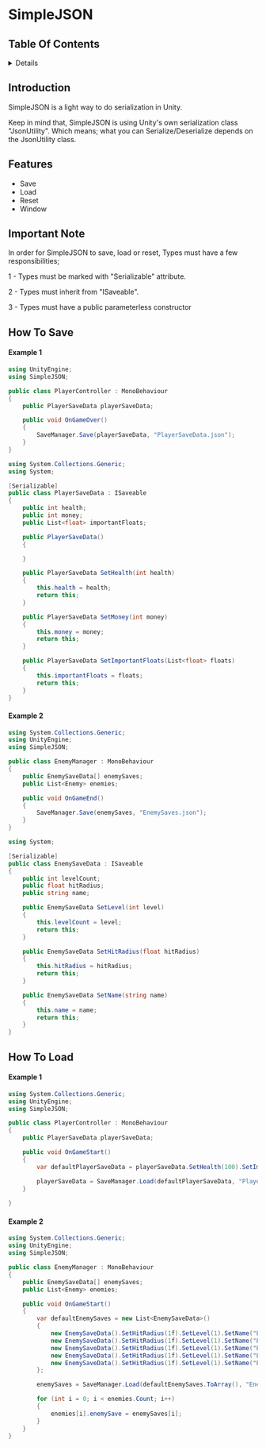 # SimpleJSON

## Table Of Contents 
 
<details>
<summary>Details</summary>

  - [Introduction](#introduction)
  - [Features](#features)
  - [Important Note](#important-note)
  - [How to save](#how-to-save)
  - [How to load](#how-to-load)
    
</details>

## Introduction

SimpleJSON is a light way to do serialization in Unity.

Keep in mind that, SimpleJSON is using Unity's own serialization class "JsonUtility". Which means; what you can Serialize/Deserialize depends on the JsonUtility class.
 
## Features
 - Save
 - Load
 - Reset
 - Window
 
## Important Note

In order for SimpleJSON to save, load or reset, Types must have a few responsibilities;

1 - Types must be marked with "Serializable" attribute.

2 - Types must inherit from "ISaveable".

3 - Types must have a public parameterless constructor

## How To Save

#### Example 1

```csharp 
using UnityEngine;
using SimpleJSON;

public class PlayerController : MonoBehaviour
{
    public PlayerSaveData playerSaveData;

    public void OnGameOver()
    {
        SaveManager.Save(playerSaveData, "PlayerSaveData.json");
    }
}
```

```csharp 
using System.Collections.Generic;
using System;

[Serializable]
public class PlayerSaveData : ISaveable
{
    public int health;
    public int money;
    public List<float> importantFloats;

    public PlayerSaveData()
    {

    }

    public PlayerSaveData SetHealth(int health)
    {
        this.health = health;
        return this;
    }

    public PlayerSaveData SetMoney(int money)
    {
        this.money = money;
        return this;
    }

    public PlayerSaveData SetImportantFloats(List<float> floats)
    {
        this.importantFloats = floats;
        return this;
    }
}
```

#### Example 2

```csharp 
using System.Collections.Generic;
using UnityEngine;
using SimpleJSON;

public class EnemyManager : MonoBehaviour
{
    public EnemySaveData[] enemySaves;
    public List<Enemy> enemies;

    public void OnGameEnd()
    {
        SaveManager.Save(enemySaves, "EnemySaves.json");
    }
}
```

```csharp 
using System;

[Serializable]
public class EnemySaveData : ISaveable
{
    public int levelCount;
    public float hitRadius;
    public string name;

    public EnemySaveData SetLevel(int level)
    {
        this.levelCount = level;
        return this;
    }

    public EnemySaveData SetHitRadius(float hitRadius)
    {
        this.hitRadius = hitRadius;
        return this;
    }

    public EnemySaveData SetName(string name)
    {
        this.name = name;
        return this;
    }
}
```


## How To Load

#### Example 1

```csharp 
using System.Collections.Generic;
using UnityEngine;
using SimpleJSON;

public class PlayerController : MonoBehaviour
{
    public PlayerSaveData playerSaveData;

    public void OnGameStart()
    {
        var defaultPlayerSaveData = playerSaveData.SetHealth(100).SetImportantFloats(new List<float> { .5f, .4f, .3f, .2f, .1f }).SetMoney(0);

        playerSaveData = SaveManager.Load(defaultPlayerSaveData, "PlayerSaveData.json");
    }
    
}
```

#### Example 2

```csharp 
using System.Collections.Generic;
using UnityEngine;
using SimpleJSON;

public class EnemyManager : MonoBehaviour
{
    public EnemySaveData[] enemySaves;
    public List<Enemy> enemies;

    public void OnGameStart()
    {
        var defaultEnemySaves = new List<EnemySaveData>()
        {
            new EnemySaveData().SetHitRadius(1f).SetLevel(1).SetName("Enemy1"),
            new EnemySaveData().SetHitRadius(1f).SetLevel(1).SetName("Enemy2"),
            new EnemySaveData().SetHitRadius(1f).SetLevel(1).SetName("Enemy3"),
            new EnemySaveData().SetHitRadius(1f).SetLevel(1).SetName("Enemy4"),
            new EnemySaveData().SetHitRadius(1f).SetLevel(1).SetName("Enemy5"),
        };

        enemySaves = SaveManager.Load(defaultEnemySaves.ToArray(), "EnemySaves.json");

        for (int i = 0; i < enemies.Count; i++)
        {
            enemies[i].enemySave = enemySaves[i];
        }
    }
}
```








